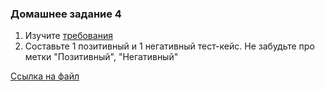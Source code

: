### Домашнее задание 4

1. Изучите [требования](../Требования/Req_4.md)
2. Составьте 1 позитивный и 1 негативный тест-кейс. Не забудьте про метки "Позитивный", "Негативный"

[Ссылка на файл](https://docs.google.com/spreadsheets/d/1GAo7mGSlkJSGZw05HxztffmS6_QbdfpmwK9zOAGbP3Q/edit#gid=1710093261)

